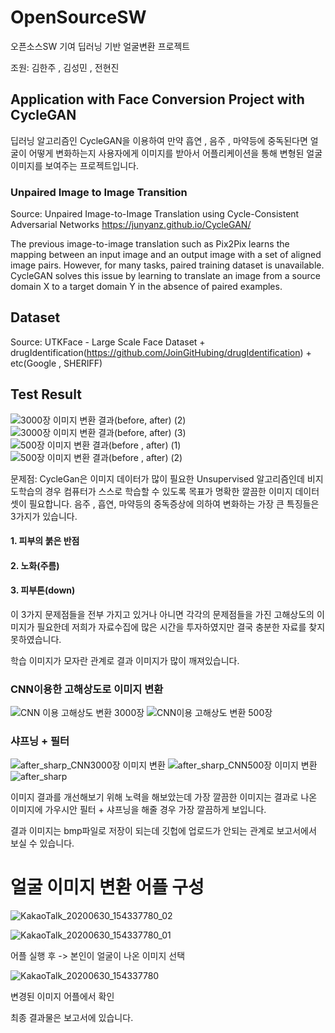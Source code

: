 # OpenSourceSW

오픈소스SW 기여
딥러닝 기반 얼굴변환 프로젝트

조원: 김한주 , 김성민 , 전현진

## Application with Face Conversion Project with CycleGAN


딥러닝 알고리즘인 CycleGAN을 이용하여 만약 흡연 , 음주 , 마약등에 중독된다면
얼굴이 어떻게 변화하는지 사용자에게 이미지를 받아서 어플리케이션을 통해
변형된 얼굴 이미지를 보여주는 프로젝트입니다.

###  Unpaired Image to Image Transition

Source: Unpaired Image-to-Image Translation using Cycle-Consistent Adversarial Networks
https://junyanz.github.io/CycleGAN/

The previous image-to-image translation such as Pix2Pix learns the mapping between an input image and an output image with a set of aligned image pairs. However, for many tasks, paired training dataset is unavailable. CycleGAN solves this issue by learning to translate an image from a source domain X to a target domain Y in the absence of paired examples.

## Dataset

Source: UTKFace - Large Scale Face Dataset + drugIdentification(https://github.com/JoinGitHubing/drugIdentification) + etc(Google , SHERIFF)

## Test Result

![3000장 이미지 변환 결과(before, after) (2)](https://user-images.githubusercontent.com/54871612/86091095-4456b900-bae6-11ea-94a8-6f3a08756ef5.jpg)
![3000장 이미지 변환 결과(before, after) (3)](https://user-images.githubusercontent.com/54871612/86091096-44ef4f80-bae6-11ea-9fc9-9459f6d04f06.jpg)
![500장 이미지 변환 결과(before , after) (1)](https://user-images.githubusercontent.com/54871612/86091098-44ef4f80-bae6-11ea-94ad-5abc20538f5c.jpg)
![500장 이미지 변환 결과(before , after) (2)](https://user-images.githubusercontent.com/54871612/86091099-4587e600-bae6-11ea-99ce-2b578f20e40a.jpg)

문제점: CycleGan은 이미지 데이터가 많이 필요한 Unsupervised 알고리즘인데
비지도학습의 경우 컴퓨터가 스스로 학습할 수 있도록 목표가 명확한 깔끔한 이미지 데이터셋이 필요합니다.
음주 , 흡연, 마약등의 중독증상에 의하여 변화하는 가장 큰 특징들은 3가지가 있습니다.
#### 1. 피부의 붉은 반점
#### 2. 노화(주름)
#### 3. 피부톤(down)

이 3가지 문제점들을 전부 가지고 있거나 아니면 각각의 문제점들을 가진 고해상도의 이미지가 필요한데
저희가 자료수집에 많은 시간을 투자하였지만 결국 충분한 자료를 찾지 못하였습니다. 

학습 이미지가 모자란 관계로 결과 이미지가 많이 깨져있습니다. 

### CNN이용한 고해상도로 이미지 변환

![CNN 이용 고해상도 변환 3000장](https://user-images.githubusercontent.com/54871612/86091455-ea0a2800-bae6-11ea-8a6c-a1731c84f828.png)
![CNN이용 고해상도 변환 500장](https://user-images.githubusercontent.com/54871612/86091456-eb3b5500-bae6-11ea-86d9-1587bf46e2b8.png)

### 샤프닝 + 필터

![after_sharp_CNN3000장 이미지 변환](https://user-images.githubusercontent.com/54871612/86091912-a532c100-bae7-11ea-8a65-105f5aff9a3c.jpg)
![after_sharp_CNN500장 이미지 변환](https://user-images.githubusercontent.com/54871612/86091919-a663ee00-bae7-11ea-9daa-63ea53f07713.jpg)
![after_sharp](https://user-images.githubusercontent.com/54871612/86091924-a82db180-bae7-11ea-9115-38de589d3374.jpg)


이미지 결과를 개선해보기 위해 노력을 해보았는데 가장 깔끔한 이미지는
결과로 나온 이미지에 가우시안 필터 + 샤프닝을 해줄 경우 가장 깔끔하게 보입니다.

결과 이미지는 bmp파일로 저장이 되는데 깃헙에 업로드가 안되는 관계로 보고서에서 보실 수 있습니다.

# 얼굴 이미지 변환 어플 구성

![KakaoTalk_20200630_154337780_02](https://user-images.githubusercontent.com/54871612/86092487-85e86380-bae8-11ea-9c75-ddc85d7b151b.jpg)


![KakaoTalk_20200630_154337780_01](https://user-images.githubusercontent.com/54871612/86092538-97ca0680-bae8-11ea-8a99-8529a57dcf48.jpg)



어플 실행 후 -> 본인이 얼굴이 나온 이미지 선택

![KakaoTalk_20200630_154337780](https://user-images.githubusercontent.com/54871612/86092552-9dbfe780-bae8-11ea-8c55-4e0c2364e24a.jpg)

변경된 이미지 어플에서 확인

최종 결과물은 보고서에 있습니다.






